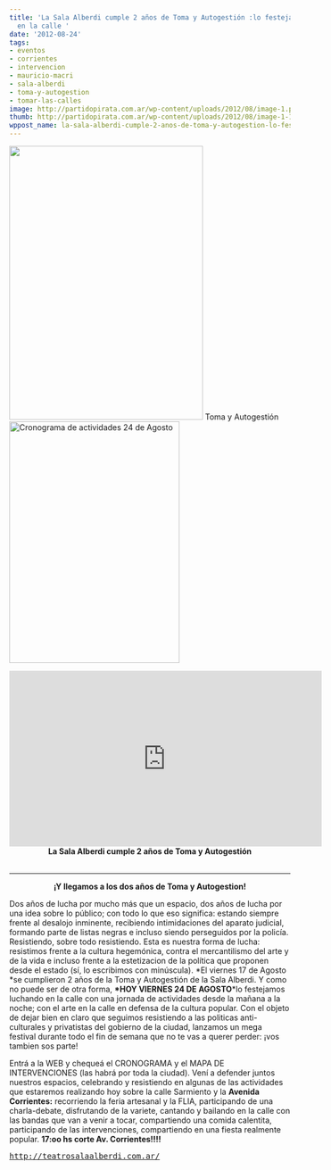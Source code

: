 ```yaml
---
title: 'La Sala Alberdi cumple 2 años de Toma y Autogestión :lo festejamos luchando
  en la calle '
date: '2012-08-24'
tags:
- eventos
- corrientes
- intervencion
- mauricio-macri
- sala-alberdi
- toma-y-autogestion
- tomar-las-calles
image: http://partidopirata.com.ar/wp-content/uploads/2012/08/image-1.png
thumb: http://partidopirata.com.ar/wp-content/uploads/2012/08/image-1-150x150.png
wppost_name: la-sala-alberdi-cumple-2-anos-de-toma-y-autogestion-lo-festejamos-luchando-en-la-calle
---
```


<a href="http://partidopirata.com.ar/wp-content/uploads/2012/08/image-1.png"><img class=" wp-image-6160" title="Sala Alberdi" src="http://partidopirata.com.ar/wp-content/uploads/2012/08/image-1-212x300.png" alt="" width="347" height="491" /></a> Toma y Autogestión<a href="http://partidopirata.com.ar/wp-content/uploads/2012/08/image.png"><img class="aligncenter  wp-image-6161" title="Sala Alberdi" src="http://partidopirata.com.ar/wp-content/uploads/2012/08/image-211x300.png" alt="Cronograma de actividades 24 de Agosto" width="305" height="433" /></a>


<center>
<iframe src="http://www.youtube.com/embed/pPBXLpB09lM" frameborder="0" width="560" height="315"></iframe>
<strong>La Sala Alberdi cumple 2 años de Toma y Autogestión</strong></center>&nbsp;

<hr />
<p style="text-align: center;"><strong>¡Y llegamos a los dos años de Toma y Autogestion!</strong></p>
<p style="text-align: left;">Dos años de lucha por mucho más que un espacio, dos años de lucha por una idea sobre lo público; con todo lo que eso significa: estando siempre frente al desalojo inminente, recibiendo intimidaciones del aparato judicial, formando parte de listas negras e incluso siendo perseguidos por la policía.
Resistiendo, sobre todo resistiendo. Esta es nuestra forma de lucha: resistimos frente a la cultura hegemónica, contra el mercantilismo del arte y de la vida e incluso frente a la estetizacion de la política que proponen desde el estado (sí, lo escribimos con minúscula).
*El viernes 17 de Agosto *se cumplieron 2 años de la Toma y Autogestión de la Sala Alberdi. Y como no puede ser de otra forma, <strong>*HOY VIERNES 24 DE AGOSTO</strong>*lo festejamos luchando en la calle con una jornada de actividades desde la mañana a la noche; con el arte en la calle en defensa de la cultura popular. Con el objeto de dejar bien en claro que seguimos resistiendo a las politicas anti-culturales y privatistas del gobierno de la ciudad, lanzamos un mega festival durante todo el fin de semana que no
te vas a querer perder: ¡vos tambien sos parte!</p>
<p style="text-align: left;">Entrá a la WEB y chequeá el CRONOGRAMA y el MAPA DE INTERVENCIONES (las habrá por toda la ciudad). Vení a defender juntos nuestros espacios, celebrando y resistiendo en algunas de las actividades que estaremos realizando hoy sobre la calle Sarmiento y la <strong>Avenida Corrientes:</strong>
recorriendo la feria artesanal y la FLIA, participando de una charla-debate, disfrutando de la variete, cantando y bailando en la calle
con las bandas que van a venir a tocar, compartiendo una comida calentita, participando de las intervenciones, compartiendo en una fiesta realmente popular.
<strong>17:oo hs corte Av. Corrientes!!!!</strong></p>
<p style="text-align: left;"><tt><a title="This external link will open in a new window" href="http://teatrosalaalberdi.com.ar/" rel="nofollow nofollow" target="_blank">http://teatrosalaalberdi.com.ar/</a></tt></p>
